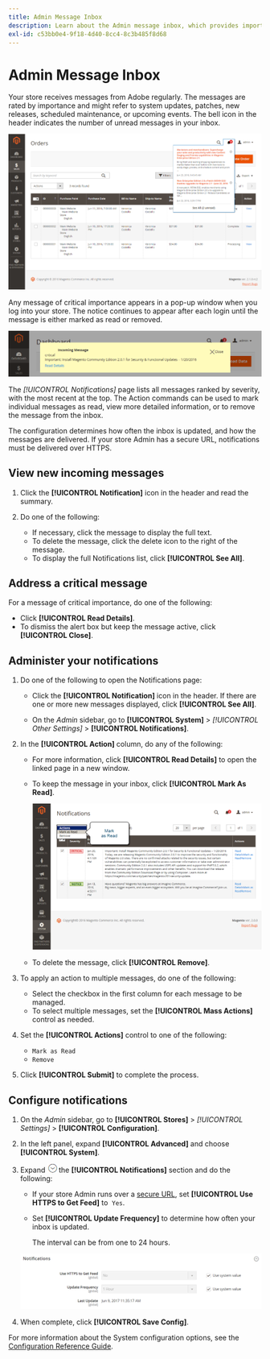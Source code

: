 ```yaml
---
title: Admin Message Inbox
description: Learn about the Admin message inbox, which provides important and useful messages from Adobe and from your [!DNL Commerce] system.
exl-id: c53bb0e4-9f18-4d40-8cc4-8c3b485f8d68
---
```

# Admin Message Inbox

Your store receives messages from Adobe regularly. The messages are rated by importance and might refer to system updates, patches, new releases, scheduled maintenance, or upcoming events. The bell icon in the header indicates the number of unread messages in your inbox.

![Admin - incoming messages](./assets/admin-inbox-summary.png)<!-- zoom -->

Any message of critical importance appears in a pop-up window when you log into your store. The notice continues to appear after each login until the message is either marked as read or removed.

![Incoming message - Critical](./assets/admin-message-incoming.png)<!-- zoom -->

The _[!UICONTROL Notifications]_ page lists all messages ranked by severity, with the most recent at the top. The Action commands can be used to mark individual messages as read, view more detailed information, or to remove the message from the inbox.

The configuration determines how often the inbox is updated, and how the messages are delivered. If your store Admin has a secure URL, notifications must be delivered over HTTPS.

## View new incoming messages

1. Click the **[!UICONTROL Notification]** icon in the header and read the summary.

1. Do one of the following:

   - If necessary, click the message to display the full text.
   - To delete the message, click the delete icon to the right of the message.
   - To display the full Notifications list, click **[!UICONTROL See All]**.

## Address a critical message

For a message of critical importance, do one of the following:

- Click **[!UICONTROL Read Details]**.
- To dismiss the alert box but keep the message active, click **[!UICONTROL Close]**.

## Administer your notifications

1. Do one of the following to open the Notifications page:

   - Click the **[!UICONTROL Notification]** icon in the header. If there are one or more new messages displayed, click **[!UICONTROL See All]**.

   - On the _Admin_ sidebar, go to **[!UICONTROL System]** > _[!UICONTROL Other Settings]_ > **[!UICONTROL Notifications]**.

1. In the **[!UICONTROL Action]** column, do any of the following:

   - For more information, click **[!UICONTROL Read Details]** to open the linked page in a new window.

   - To keep the message in your inbox, click **[!UICONTROL Mark As Read]**.

      ![Admin - all notifications ](./assets/admin-notifications-mark-as-read.png)<!-- zoom -->

   - To delete the message, click **[!UICONTROL Remove]**.

1. To apply an action to multiple messages, do one of the following:

   - Select the checkbox in the first column for each message to be managed.
   - To select multiple messages, set the **[!UICONTROL Mass Actions]** control as needed.

1. Set the **[!UICONTROL Actions]** control to one of the following:

   - `Mark as Read`
   - `Remove`

1. Click **[!UICONTROL Submit]** to complete the process.

## Configure notifications

1. On the _Admin_ sidebar, go to **[!UICONTROL Stores]** > _[!UICONTROL Settings]_ > **[!UICONTROL Configuration]**.

1. In the left panel, expand **[!UICONTROL Advanced]** and choose **[!UICONTROL System]**.

1. Expand ![Expansion selector](../assets/icon-display-expand.png)the **[!UICONTROL Notifications]** section and do the following:

   - If your store Admin runs over a [secure URL](../stores-purchase/store-urls.md), set **[!UICONTROL Use HTTPS to Get Feed]** to  `Yes`.

   - Set **[!UICONTROL Update Frequency]** to determine how often your inbox is updated.

      The interval can be from one to 24 hours.

   ![Notifications configuration](./assets/system-notifications.png)<!-- zoom -->

1. When complete, click **[!UICONTROL Save Config]**.

For more information about the System configuration options, see the [Configuration Reference Guide](https://docs.magento.com/user-guide/configuration/advanced/system.html).
